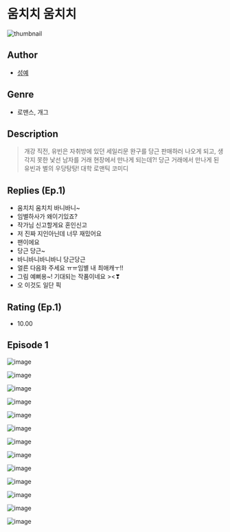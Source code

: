 # 움치치 움치치
![thumbnail](https://image-comic.pstatic.net/user_contents_data/challenge_comic/2023/05/23/upload_3834590121717544241_480x623.jpeg)

## Author
- [성예](https://comic.naver.com/artistTitle?id=366950)

## Genre
- 로맨스, 개그

## Description
> 개강 직전, 유빈은 자취방에 있던 세일리문 완구를 당근 판매하러 나오게 되고, 생각지 못한 낯선 남자를 거래 현장에서 만나게 되는데?! 당근 거래에서 만나게 된 유빈과 별의 우당탕탕! 대학 로맨틱 코미디

## Replies (Ep.1)
- 움치치 움치치 바니바니~
- 임별하사가 왜이기있죠?
- 작가님 신고할게요 혼인신고
- 저 진짜 지인아닌데 너무 재밌어요
- 팬이에요
- 당근 당근~
- 바니바니바니바니 당근당근
- 얼른 다음화 주세요 ㅠㅠ임별 내 최애캐ㅜ!!
- 그림 예뻐용~! 기대되는 작품이네요 ><❣
- 오 이것도 일단 픽

## Rating (Ep.1)
- 10.00

## Episode 1
![image](https://image-comic.pstatic.net/user_contents_data/challenge_comic/2023/05/23/366950/upload_4122311411151299377.jpeg)

![image](https://image-comic.pstatic.net/user_contents_data/challenge_comic/2023/05/23/366950/upload_7219892768441775413.jpeg)

![image](https://image-comic.pstatic.net/user_contents_data/challenge_comic/2023/05/23/366950/upload_7305174167399327026.jpeg)

![image](https://image-comic.pstatic.net/user_contents_data/challenge_comic/2023/05/23/366950/upload_3760618071894864692.jpeg)

![image](https://image-comic.pstatic.net/user_contents_data/challenge_comic/2023/05/23/366950/upload_3630525157390628658.jpeg)

![image](https://image-comic.pstatic.net/user_contents_data/challenge_comic/2023/05/23/366950/upload_4134978682701165921.jpeg)

![image](https://image-comic.pstatic.net/user_contents_data/challenge_comic/2023/05/23/366950/upload_3774915030200575589.jpeg)

![image](https://image-comic.pstatic.net/user_contents_data/challenge_comic/2023/05/23/366950/upload_7233679540427831345.jpeg)

![image](https://image-comic.pstatic.net/user_contents_data/challenge_comic/2023/05/23/366950/upload_3978141049942324793.jpeg)

![image](https://image-comic.pstatic.net/user_contents_data/challenge_comic/2023/05/23/366950/upload_7076905648375554608.jpeg)

![image](https://image-comic.pstatic.net/user_contents_data/challenge_comic/2023/05/23/366950/upload_7364342207331055668.jpeg)

![image](https://image-comic.pstatic.net/user_contents_data/challenge_comic/2023/05/23/366950/upload_7233732294792590897.jpeg)

![image](https://image-comic.pstatic.net/user_contents_data/challenge_comic/2023/05/23/366950/upload_3976785361449857634.jpeg)
